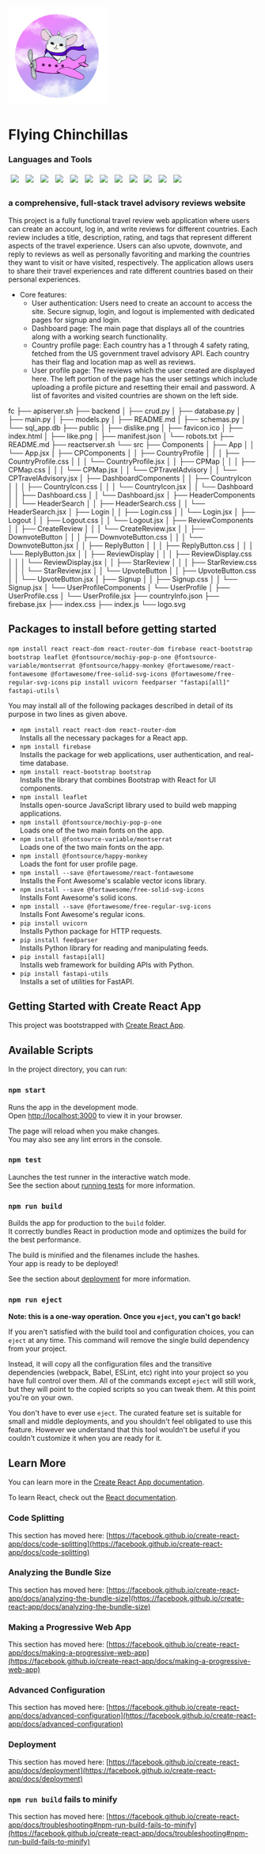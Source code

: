 <img height="200" alt="Flying Chinchillas Official Logo" src="public/flying-chinchillas-official-logo.png">

# Flying Chinchillas

### Languages and Tools

<p>
<img src="https://img.shields.io/badge/JavaScript-323330?style=for-the-badge&logo=javascript&logoColor=F7DF1E" style="padding:5px"/>
<img src="https://img.shields.io/badge/React-20232A?style=for-the-badge&logo=react&logoColor=61DAFB" style="padding:5px"/>
<img src="https://img.shields.io/badge/HTML5-E34F26?style=for-the-badge&logo=html5&logoColor=white" style="padding:5px"/>
<img src="https://img.shields.io/badge/CSS3-1572B6?style=for-the-badge&logo=css3&logoColor=white" style="padding:5px"/>
<img src="https://img.shields.io/badge/firebase-ffca28?style=for-the-badge&logo=firebase&logoColor=black" style="padding:5px"/>
<img src="https://img.shields.io/badge/Python-FFD43B?style=for-the-badge&logo=python&logoColor=blue" style="padding:5px"/>
<img src="https://img.shields.io/badge/SQLAlchemy-d62916.svg?&style=for-the-badge&logoColor=white" style="padding:5px"/>
<img src="https://img.shields.io/badge/fastapi-109989?style=for-the-badge&logo=FASTAPI&logoColor=white" style="padding:5px"/>
<img src="https://img.shields.io/badge/pydantic-e72564?style=for-the-badge&logoColor=white" style="padding:5px"/>
<img src="https://img.shields.io/badge/Leaflet-199900?style=for-the-badge&logo=Leaflet&logoColor=white" style="padding:5px"/>
<img src="https://img.shields.io/badge/OpenStreetMap-7EBC6F?style=for-the-badge&logo=OpenStreetMap&logoColor=white" style="padding:5px"/>
<img src="https://img.shields.io/badge/flagpedia-ac0414.svg?&style=for-the-badge&logoColor=white" style="padding:5px"/>
</p>

### a comprehensive, full-stack travel advisory reviews website

 This project is a fully functional travel review web application where users can create an account, log in, and write reviews for different countries. Each review includes a title, description, rating, and tags that represent different aspects of the travel experience. Users can also upvote, downvote, and reply to reviews as well as personally favoriting and marking the countries they want to visit or have visited, respectively. The application allows users to share their travel experiences and rate different countries based on their personal experiences. 
- Core features:
    - User authentication: Users need to create an account to access the site. Secure signup, login, and logout is implemented with dedicated pages for signup and login.
    - Dashboard page: The main page that displays all of the countries along with a working search functionality.
    - Country profile page: Each country has a 1 through 4 safety rating, fetched from the US government travel advisory API. Each country has their flag and location map as well as reviews.
    - User profile page: The reviews which the user created are displayed here. The left portion of the page has the user settings which include uploading a profile picture and resetting their email and password. A list of favorites and visited countries are shown on the left side.

fc
├── apiserver.sh
├── backend
│  ├── crud.py
│  ├── database.py
│  ├── main.py
│  ├── models.py
│  ├── README.md
│  ├── schemas.py
│  └── sql_app.db
├── public
│  ├── dislike.png
│  ├── favicon.ico
│  ├── index.html
│  ├── like.png
│  ├── manifest.json
│  └── robots.txt
├── README.md
├── reactserver.sh
└── src
  ├── Components
  │  ├── App
  │  │  └── App.jsx
  │  ├── CPComponents
  │  │  ├── CountryProfile
  │  │  │  ├── CountryProfile.css
  │  │  │  └── CountryProfile.jsx
  │  │  ├── CPMap
  │  │  │  ├── CPMap.css
  │  │  │  └── CPMap.jsx
  │  │  └── CPTravelAdvisory
  │  │    └── CPTravelAdvisory.jsx
  │  ├── DashboardComponents
  │  │  ├── CountryIcon
  │  │  │  ├── CountryIcon.css
  │  │  │  └── CountryIcon.jsx
  │  │  └── Dashboard
  │  │    ├── Dashboard.css
  │  │    └── Dashboard.jsx
  │  ├── HeaderComponents
  │  │  └── HeaderSearch
  │  │    ├── HeaderSearch.css
  │  │    └── HeaderSearch.jsx
  │  ├── Login
  │  │  ├── Login.css
  │  │  └── Login.jsx
  │  ├── Logout
  │  │  ├── Logout.css
  │  │  └── Logout.jsx
  │  ├── ReviewComponents
  │  │  ├── CreateReview
  │  │  │  └── CreateReview.jsx
  │  │  ├── DownvoteButton
  │  │  │  ├── DownvoteButton.css
  │  │  │  └── DownvoteButton.jsx
  │  │  ├── ReplyButton
  │  │  │  ├── ReplyButton.css
  │  │  │  └── ReplyButton.jsx
  │  │  ├── ReviewDisplay
  │  │  │  ├── ReviewDisplay.css
  │  │  │  └── ReviewDisplay.jsx
  │  │  ├── StarReview
  │  │  │  ├── StarReview.css
  │  │  │  └── StarReview.jsx
  │  │  └── UpvoteButton
  │  │    ├── UpvoteButton.css
  │  │    └── UpvoteButton.jsx
  │  ├── Signup
  │  │  ├── Signup.css
  │  │  └── Signup.jsx
  │  └── UserProfileComponents
  │    └── UserProfile
  │      ├── UserProfile.css
  │      └── UserProfile.jsx
  ├── countryInfo.json
  ├── firebase.jsx
  ├── index.css
  ├── index.js
  └── logo.svg

## Packages to install before getting started

`npm install react react-dom react-router-dom firebase react-bootstrap bootstrap leaflet @fontsource/mochiy-pop-p-one @fontsource-variable/montserrat @fontsource/happy-monkey @fortawesome/react-fontawesome @fortawesome/free-solid-svg-icons @fortawesome/free-regular-svg-icons`
`pip install uvicorn feedparser "fastapi[all]" fastapi-utils` \

You may install all of the following packages described in detail of its purpose in two lines as given above.
- `npm install react react-dom react-router-dom`\
Installs all the necessary packages for a React app.
- `npm install firebase`\
Installs the package for web applications, user authentication, and real-time database.
- `npm install react-bootstrap bootstrap`\
Installs the library that combines Bootstrap with React for UI components.
- `npm install leaflet`\
Installs open-source JavaScript library used to build web mapping applications.
- `npm install @fontsource/mochiy-pop-p-one`\
Loads one of the two main fonts on the app.
- `npm install @fontsource-variable/montserrat`\
Loads one of the two main fonts on the app.
- `npm install @fontsource/happy-monkey`\
Loads the font for user profile page.
- `npm install --save @fortawesome/react-fontawesome`\
Installs the Font Awesome's scalable vector icons library.
- `npm install --save @fortawesome/free-solid-svg-icons`\
Installs Font Awesome's solid icons.
- `npm install --save @fortawesome/free-regular-svg-icons`\
Installs Font Awesome's regular icons.
- `pip install uvicorn`\
Installs Python package for HTTP requests.
- `pip install feedparser`\
Installs Python library for reading and manipulating feeds.
- `pip install fastapi[all]`\
Installs web framework for building APIs with Python.
- `pip install fastapi-utils`\
Installs a set of utilities for FastAPI.

## Getting Started with Create React App

This project was bootstrapped with [Create React App](https://github.com/facebook/create-react-app).

## Available Scripts

In the project directory, you can run:

### `npm start`

Runs the app in the development mode.\
Open [http://localhost:3000](http://localhost:3000) to view it in your browser.

The page will reload when you make changes.\
You may also see any lint errors in the console.

### `npm test`

Launches the test runner in the interactive watch mode.\
See the section about [running tests](https://facebook.github.io/create-react-app/docs/running-tests) for more information.

### `npm run build`

Builds the app for production to the `build` folder.\
It correctly bundles React in production mode and optimizes the build for the best performance.

The build is minified and the filenames include the hashes.\
Your app is ready to be deployed!

See the section about [deployment](https://facebook.github.io/create-react-app/docs/deployment) for more information.

### `npm run eject`

**Note: this is a one-way operation. Once you `eject`, you can't go back!**

If you aren't satisfied with the build tool and configuration choices, you can `eject` at any time. This command will remove the single build dependency from your project.

Instead, it will copy all the configuration files and the transitive dependencies (webpack, Babel, ESLint, etc) right into your project so you have full control over them. All of the commands except `eject` will still work, but they will point to the copied scripts so you can tweak them. At this point you're on your own.

You don't have to ever use `eject`. The curated feature set is suitable for small and middle deployments, and you shouldn't feel obligated to use this feature. However we understand that this tool wouldn't be useful if you couldn't customize it when you are ready for it.

## Learn More

You can learn more in the [Create React App documentation](https://facebook.github.io/create-react-app/docs/getting-started).

To learn React, check out the [React documentation](https://reactjs.org/).

### Code Splitting

This section has moved here: [https://facebook.github.io/create-react-app/docs/code-splitting](https://facebook.github.io/create-react-app/docs/code-splitting)

### Analyzing the Bundle Size

This section has moved here: [https://facebook.github.io/create-react-app/docs/analyzing-the-bundle-size](https://facebook.github.io/create-react-app/docs/analyzing-the-bundle-size)

### Making a Progressive Web App

This section has moved here: [https://facebook.github.io/create-react-app/docs/making-a-progressive-web-app](https://facebook.github.io/create-react-app/docs/making-a-progressive-web-app)

### Advanced Configuration

This section has moved here: [https://facebook.github.io/create-react-app/docs/advanced-configuration](https://facebook.github.io/create-react-app/docs/advanced-configuration)

### Deployment

This section has moved here: [https://facebook.github.io/create-react-app/docs/deployment](https://facebook.github.io/create-react-app/docs/deployment)

### `npm run build` fails to minify

This section has moved here: [https://facebook.github.io/create-react-app/docs/troubleshooting#npm-run-build-fails-to-minify](https://facebook.github.io/create-react-app/docs/troubleshooting#npm-run-build-fails-to-minify)
